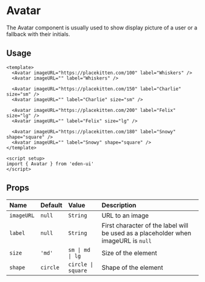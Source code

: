 <script setup>
import { Avatar } from '../../src/index'
</script>

# Avatar

The Avatar component is usually used to show display picture of a user or a
fallback with their initials.

## Usage

<Story class="gap-4">

<Avatar imageURL="https://placekitten.com/100" label="Whiskers" />
<Avatar imageURL="" label="Whiskers" />

<Avatar imageURL="https://placekitten.com/150" label="Charlie" size="sm" />
<Avatar imageURL="" label="Charlie" size="sm" />

<Avatar imageURL="https://placekitten.com/200" label="Felix" size="lg" />
<Avatar imageURL="" label="Felix" size="lg" />

<Avatar imageURL="https://placekitten.com/180" label="Snowy" shape="square" />
<Avatar imageURL="" label="Snowy" shape="square" />

</Story>

```vue
<template>
  <Avatar imageURL="https://placekitten.com/100" label="Whiskers" />
  <Avatar imageURL="" label="Whiskers" />

  <Avatar imageURL="https://placekitten.com/150" label="Charlie" size="sm" />
  <Avatar imageURL="" label="Charlie" size="sm" />

  <Avatar imageURL="https://placekitten.com/200" label="Felix" size="lg" />
  <Avatar imageURL="" label="Felix" size="lg" />

  <Avatar imageURL="https://placekitten.com/180" label="Snowy" shape="square" />
  <Avatar imageURL="" label="Snowy" shape="square" />
</template>

<script setup>
import { Avatar } from 'eden-ui'
</script>
```

## Props

| Name       | Default  | Value              | Description                                                                        |
| :--------- | :------- | :----------------- | :--------------------------------------------------------------------------------- |
| `imageURL` | `null`   | `String`           | URL to an image                                                                    |
| `label`    | `null`   | `String`           | First character of the label will be used as a placeholder when imageURL is `null` |
| `size`     | `'md'`   | `sm \| md \| lg`   | Size of the element                                                                |
| `shape`    | `circle` | `circle \| square` | Shape of the element                                                               |
